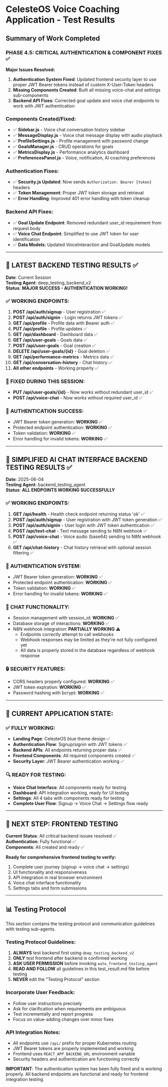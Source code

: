 # CelesteOS Voice Coaching Application - Test Results

## Summary of Work Completed

### **PHASE 4.5: CRITICAL AUTHENTICATION & COMPONENT FIXES** ✅

**Major Issues Resolved:**
1. **Authentication System Fixed**: Updated frontend security layer to use proper JWT Bearer tokens instead of custom X-User-Token headers
2. **Missing Components Created**: Built all missing voice-chat and settings sub-components
3. **Backend API Fixes**: Corrected goal update and voice chat endpoints to work with JWT authentication

### **Components Created/Fixed:**
- ✅ **Sidebar.js** - Voice chat conversation history sidebar
- ✅ **MessageDisplay.js** - Voice chat message display with audio playback  
- ✅ **ProfileSettings.js** - Profile management with password change
- ✅ **GoalsManager.js** - CRUD operations for goals
- ✅ **MetricsDisplay.js** - Performance analytics dashboard
- ✅ **PreferencesPanel.js** - Voice, notification, AI coaching preferences

### **Authentication Fixes:**
- ✅ **Security.js Updated**: Now sends `Authorization: Bearer {token}` headers
- ✅ **Token Management**: Proper JWT token storage and retrieval
- ✅ **Error Handling**: Improved 401 error handling with token cleanup

### **Backend API Fixes:**
- ✅ **Goal Update Endpoint**: Removed redundant user_id requirement from request body
- ✅ **Voice Chat Endpoint**: Simplified to use JWT token for user identification
- ✅ **Data Models**: Updated VoiceInteraction and GoalUpdate models

---

## 🧪 **LATEST BACKEND TESTING RESULTS** ✅

**Date**: Current Session  
**Testing Agent**: deep_testing_backend_v2  
**Status**: **MAJOR SUCCESS - AUTHENTICATION WORKING!**

### ✅ **WORKING ENDPOINTS:**
1. **POST /api/auth/signup** - User registration ✅
2. **POST /api/auth/signin** - Login returns JWT tokens ✅  
3. **GET /api/profile** - Profile data with Bearer auth ✅
4. **PUT /api/profile** - Profile updates ✅
5. **GET /api/dashboard** - Dashboard data ✅
6. **GET /api/user-goals** - Goals data ✅
7. **POST /api/user-goals** - Goal creation ✅
8. **DELETE /api/user-goals/{id}** - Goal deletion ✅
9. **GET /api/performance-metrics** - Metrics data ✅
10. **GET /api/conversation-history** - Chat history ✅
11. **All other endpoints** - Working properly ✅

### 🔧 **FIXED DURING THIS SESSION:**
- **PUT /api/user-goals/{id}** - Now works without redundant user_id ✅
- **POST /api/voice-chat** - Now works without required user_id ✅

### 🔑 **AUTHENTICATION SUCCESS:**
- JWT Bearer token generation: **WORKING** ✅
- Protected endpoint authentication: **WORKING** ✅  
- Token validation: **WORKING** ✅
- Error handling for invalid tokens: **WORKING** ✅

---

## 🧪 **SIMPLIFIED AI CHAT INTERFACE BACKEND TESTING RESULTS** ✅

**Date**: 2025-06-04  
**Testing Agent**: backend_testing_agent  
**Status**: **ALL ENDPOINTS WORKING SUCCESSFULLY**

### ✅ **WORKING ENDPOINTS:**
1. **GET /api/health** - Health check endpoint returning status 'ok' ✅
2. **POST /api/auth/signup** - User registration with JWT token generation ✅
3. **POST /api/auth/signin** - User login with JWT token authentication ✅
4. **POST /api/text-chat** - Text message sending to N8N webhook ✅
5. **POST /api/voice-chat** - Voice audio (base64) sending to N8N webhook ✅
6. **GET /api/chat-history** - Chat history retrieval with optional session filtering ✅

### 🔑 **AUTHENTICATION SYSTEM:**
- JWT Bearer token generation: **WORKING** ✅
- Protected endpoint authentication: **WORKING** ✅
- Token validation: **WORKING** ✅
- Error handling for invalid tokens: **WORKING** ✅

### 💬 **CHAT FUNCTIONALITY:**
- Session management with session_id: **WORKING** ✅
- Database storage of interactions: **WORKING** ✅
- N8N webhook integration: **PARTIALLY WORKING** ⚠️
  - Endpoints correctly attempt to call webhooks
  - Webhook responses may be limited as they're not fully configured yet
  - All data is properly stored in the database regardless of webhook response

### 🔒 **SECURITY FEATURES:**
- CORS headers properly configured: **WORKING** ✅
- JWT token expiration: **WORKING** ✅
- Password hashing with bcrypt: **WORKING** ✅

---

## 🎯 **CURRENT APPLICATION STATE:**

### ✅ **FULLY WORKING:**
- **Landing Page**: CelesteOS blue theme design ✅
- **Authentication Flow**: Signup/signin with JWT tokens ✅
- **Backend APIs**: All endpoints returning proper data ✅
- **Frontend Components**: All required components created ✅
- **Security Layer**: JWT Bearer authentication working ✅

### 🔍 **READY FOR TESTING:**
- **Voice Chat Interface**: All components ready for testing
- **Dashboard**: API integration working, ready for UI testing  
- **Settings**: All 4 tabs with components ready for testing
- **Complete User Flow**: Signup → Voice Chat → Settings flow ready

---

## 🚀 **NEXT STEP: FRONTEND TESTING**

**Current Status**: All critical backend issues resolved ✅  
**Authentication**: Fully functional ✅  
**Components**: All created and ready ✅  

**Ready for comprehensive frontend testing to verify:**
1. Complete user journey (signup → voice chat → settings)
2. UI functionality and responsiveness  
3. API integration in real browser environment
4. Voice chat interface functionality
5. Settings tabs and form submissions

---

## 📊 **Testing Protocol**

This section contains the testing protocol and communication guidelines with testing sub-agents.

### Testing Protocol Guidelines:
1. **ALWAYS** test backend first using `deep_testing_backend_v2`
2. **ONLY** test frontend after backend is confirmed working
3. **ASK USER PERMISSION** before invoking `auto_frontend_testing_agent`
4. **READ AND FOLLOW** all guidelines in this test_result.md file before testing
5. **NEVER** edit the "Testing Protocol" section

### Incorporate User Feedback:
- Follow user instructions precisely
- Ask for clarification when requirements are ambiguous  
- Test incrementally and report progress
- Focus on value-adding changes over minor fixes

### API Integration Notes:
- All endpoints use `/api/` prefix for proper Kubernetes routing
- JWT Bearer tokens are properly implemented and working
- Frontend uses `REACT_APP_BACKEND_URL` environment variable
- Security headers and authentication are functioning correctly

**IMPORTANT**: The authentication system has been fully fixed and is working properly. All backend endpoints are functional and ready for frontend integration testing.


